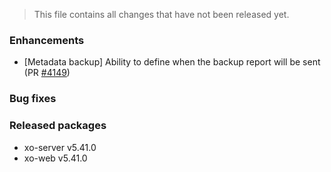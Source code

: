 > This file contains all changes that have not been released yet.

### Enhancements

- [Metadata backup] Ability to define when the backup report will be sent (PR [#4149](https://github.com/vatesfr/xen-orchestra/pull/4149))

### Bug fixes

### Released packages

- xo-server v5.41.0
- xo-web v5.41.0
